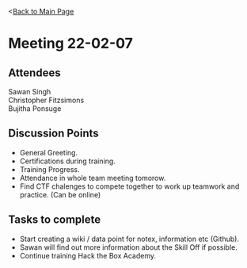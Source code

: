 <[Back to Main Page](https://github.com/ChristopherFitzsimons/WorldSkills2022Cybersecurity)

# Meeting 22-02-07
## Attendees
Sawan Singh  
Christopher Fitzsimons  
Bujitha Ponsuge  

## Discussion Points
- General Greeting.
- Certifications during training.
- Training Progress.
- Attendance in whole team meeting tomorow.
- Find CTF chalenges to compete together to work up teamwork and practice. (Can be online)

## Tasks to complete
- Start creating a wiki / data point for notex, information etc (Github).
- Sawan will find out more information about the Skill Off if possible.
- Continue training Hack the Box Academy.

